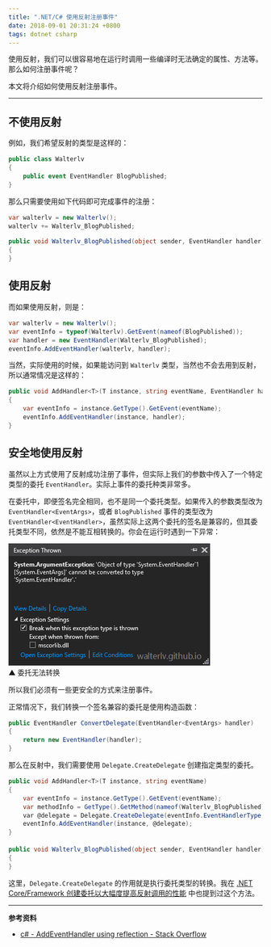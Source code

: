 ```yaml
---
title: ".NET/C# 使用反射注册事件"
date: 2018-09-01 20:31:24 +0800
tags: dotnet csharp
---
```


使用反射，我们可以很容易地在运行时调用一些编译时无法确定的属性、方法等。那么如何注册事件呢？

本文将介绍如何使用反射注册事件。

---

<div id="toc"></div>

## 不使用反射

例如，我们希望反射的类型是这样的：

```csharp
public class Walterlv
{
    public event EventHandler BlogPublished;
}
```

那么只需要使用如下代码即可完成事件的注册：

```csharp
var walterlv = new Walterlv();
walterlv += Walterlv_BlogPublished;
```

```csharp
public void Walterlv_BlogPublished(object sender, EventHandler handler)
{
}
```

## 使用反射

而如果使用反射，则是：

```csharp
var walterlv = new Walterlv();
var eventInfo = typeof(Walterlv).GetEvent(nameof(BlogPublished));
var handler = new EventHandler(Walterlv_BlogPublished);
eventInfo.AddEventHandler(walterlv, handler);
```

当然，实际使用的时候，如果能访问到 `Walterlv` 类型，当然也不会去用到反射，所以通常情况是这样的：

```csharp
public void AddHandler<T>(T instance, string eventName, EventHandler handler)
{
    var eventInfo = instance.GetType().GetEvent(eventName);
    eventInfo.AddEventHandler(instance, handler);
}
```

## 安全地使用反射

虽然以上方式使用了反射成功注册了事件，但实际上我们的参数中传入了一个特定类型的委托 `EventHandler`。实际上事件的委托种类非常多。

在委托中，即便签名完全相同，也不是同一个委托类型。如果传入的参数类型改为 `EventHandler<EventArgs>`，或者 `BlogPublished` 事件的类型改为 `EventHandler<EventHandler>`，虽然实际上这两个委托的签名是兼容的，但其委托类型不同，依然是不能互相转换的。你会在运行时遇到一下异常：

![委托无法转换](/static/posts/2018-09-01-20-08-33.png)  
▲ 委托无法转换

所以我们必须有一些更安全的方式来注册事件。

正常情况下，我们转换一个签名兼容的委托是使用构造函数：

```csharp
public EventHandler ConvertDelegate(EventHandler<EventArgs> handler)
{
    return new EventHandler(handler);
}
```

那么在反射中，我们需要使用 `Delegate.CreateDelegate` 创建指定类型的委托。

```csharp
public void AddHandler<T>(T instance, string eventName)
{
    var eventInfo = instance.GetType().GetEvent(eventName);
    var methodInfo = GetType().GetMethod(nameof(Walterlv_BlogPublished));
    var @delegate = Delegate.CreateDelegate(eventInfo.EventHandlerType, this, methodInfo);
    eventInfo.AddEventHandler(instance, @delegate);
}

public void Walterlv_BlogPublished(object sender, EventHandler handler)
{
}
```

这里，`Delegate.CreateDelegate` 的作用就是执行委托类型的转换。我在 [.NET Core/Framework 创建委托以大幅度提高反射调用的性能](/post/create-delegate-to-improve-reflection-performance) 中也提到过这个方法。

---

**参考资料**

- [c# - AddEventHandler using reflection - Stack Overflow](https://stackoverflow.com/a/1121489/6233938)
